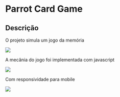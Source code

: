 
<h1>Parrot Card Game</h1>
<h2>Descrição</h2>
<p>O projeto simula um jogo da memória</p>
<img src="https://user-images.githubusercontent.com/106850140/180066302-3a38eb6a-5c52-4d1c-b48c-92b81921ac9e.png">
<p>A mecânia do jogo foi implementada com javascript</p>
<img src="https://user-images.githubusercontent.com/106850140/180066306-9219c6c9-af4c-4f3c-b31b-c030d13bdf81.png">
<p>Com responsividade para mobile</p>
<img src="https://user-images.githubusercontent.com/106850140/180066322-8424de64-a8e6-4528-ba59-ef92665c83a0.png">
